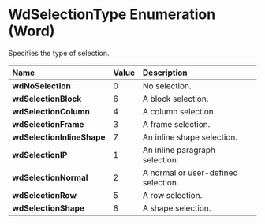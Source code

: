 
# WdSelectionType Enumeration (Word)

Specifies the type of selection.



|**Name**|**Value**|**Description**|
|:-----|:-----|:-----|
|**wdNoSelection**|0|No selection.|
|**wdSelectionBlock**|6|A block selection.|
|**wdSelectionColumn**|4|A column selection.|
|**wdSelectionFrame**|3|A frame selection.|
|**wdSelectionInlineShape**|7|An inline shape selection.|
|**wdSelectionIP**|1|An inline paragraph selection.|
|**wdSelectionNormal**|2|A normal or user-defined selection.|
|**wdSelectionRow**|5|A row selection.|
|**wdSelectionShape**|8|A shape selection.|
